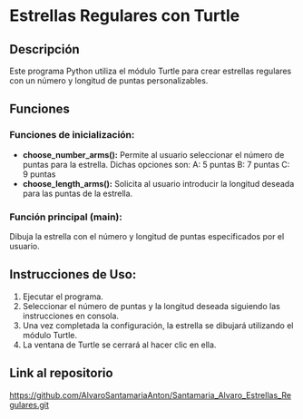 # Estrellas Regulares con Turtle
## Descripción
Este programa Python utiliza el módulo Turtle para crear estrellas regulares con un número y longitud de puntas personalizables.
## Funciones
### Funciones de inicialización:
* **choose_number_arms():** Permite al usuario seleccionar el número de puntas para la estrella. Dichas opciones son: 
A: 5 puntas 
B: 7 puntas 
C: 9 puntas
* **choose_length_arms():** Solicita al usuario introducir la longitud deseada para las puntas de la estrella.
### Función principal (main):
Dibuja la estrella con el número y longitud de puntas especificados por el usuario.
## Instrucciones de Uso:
1. Ejecutar el programa.
2. Seleccionar el número de puntas y la longitud deseada siguiendo las instrucciones en consola.
3. Una vez completada la configuración, la estrella se dibujará utilizando el módulo Turtle.
4. La ventana de Turtle se cerrará al hacer clic en ella.
## Link al repositorio
https://github.com/AlvaroSantamariaAnton/Santamaria_Alvaro_Estrellas_Regulares.git